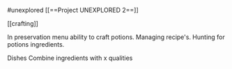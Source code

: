 #unexplored 
[[==Project UNEXPLORED 2==]]

[[crafting]]

In preservation menu ability to craft potions.
Managing recipe's. 
Hunting for potions ingredients.

Dishes
Combine ingredients with x qualities

